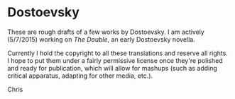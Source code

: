 # Dostoevsky

These are rough drafts of a few works by Dostoevsky. I am actively (5/7/2015) working on _The Double_, an early Dostoevsky novella.

Currently I hold the copyright to all these translations and reserve all rights. I hope to put them under a fairly permissive license once they're polished and ready for publication, which will allow for mashups (such as adding critical apparatus, adapting for other media, etc.). 

Chris


